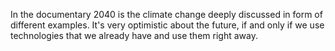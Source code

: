 In the documentary 2040 is the climate change deeply discussed in form of different examples. It's very optimistic about the future, if and only if we use technologies that we already have and use them right away.
